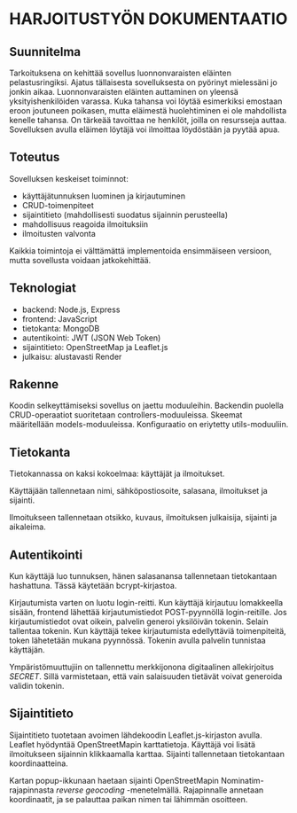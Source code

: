 # HARJOITUSTYÖN DOKUMENTAATIO

## Suunnitelma

Tarkoituksena on kehittää sovellus luonnonvaraisten eläinten pelastusringiksi. Ajatus tällaisesta sovelluksesta on pyörinyt mielessäni jo jonkin aikaa. Luonnonvaraisten eläinten auttaminen on yleensä yksityishenkilöiden varassa. Kuka tahansa voi löytää esimerkiksi emostaan eroon joutuneen poikasen, mutta eläimestä huolehtiminen ei ole mahdollista kenelle tahansa. On tärkeää tavoittaa ne henkilöt, joilla on resursseja auttaa. Sovelluksen avulla eläimen löytäjä voi ilmoittaa löydöstään ja pyytää apua.

## Toteutus

Sovelluksen keskeiset toiminnot:

- käyttäjätunnuksen luominen ja kirjautuminen
- CRUD-toimenpiteet
- sijaintitieto (mahdollisesti suodatus sijainnin perusteella)
- mahdollisuus reagoida ilmoituksiin
- ilmoitusten valvonta

Kaikkia toimintoja ei välttämättä implementoida ensimmäiseen versioon, mutta sovellusta voidaan jatkokehittää.

## Teknologiat

- backend: Node.js, Express
- frontend: JavaScript
- tietokanta: MongoDB
- autentikointi: JWT (JSON Web Token)
- sijaintitieto: OpenStreetMap ja Leaflet.js
- julkaisu: alustavasti Render

## Rakenne

Koodin selkeyttämiseksi sovellus on jaettu moduuleihin. Backendin puolella CRUD-operaatiot suoritetaan controllers-moduuleissa. Skeemat määritellään models-moduuleissa. Konfiguraatio on eriytetty utils-moduuliin.

## Tietokanta

Tietokannassa on kaksi kokoelmaa: käyttäjät ja ilmoitukset.

Käyttäjään tallennetaan nimi, sähköpostiosoite, salasana, ilmoitukset ja sijainti.

Ilmoitukseen tallennetaan otsikko, kuvaus, ilmoituksen julkaisija, sijainti ja aikaleima.

## Autentikointi

Kun käyttäjä luo tunnuksen, hänen salasanansa tallennetaan tietokantaan hashattuna. Tässä käytetään bcrypt-kirjastoa.

Kirjautumista varten on luotu login-reitti. Kun käyttäjä kirjautuu lomakkeella sisään, frontend lähettää kirjautumistiedot POST-pyynnöllä login-reitille. Jos kirjautumistiedot ovat oikein, palvelin generoi yksilöivän tokenin. Selain tallentaa tokenin. Kun käyttäjä tekee kirjautumista edellyttäviä toimenpiteitä, token lähetetään mukana pyynnössä. Tokenin avulla palvelin tunnistaa käyttäjän.

Ympäristömuuttujiin on tallennettu merkkijonona digitaalinen allekirjoitus _SECRET_. Sillä varmistetaan, että vain salaisuuden tietävät voivat generoida validin tokenin.

## Sijaintitieto

Sijaintitieto tuotetaan avoimen lähdekoodin Leaflet.js-kirjaston avulla. Leaflet hyödyntää OpenStreetMapin karttatietoja. Käyttäjä voi lisätä ilmoitukseen sijainnin klikkaamalla karttaa. Sijainti tallennetaan tietokantaan koordinaatteina.

Kartan popup-ikkunaan haetaan sijainti OpenStreetMapin Nominatim-rajapinnasta _reverse geocoding_ -menetelmällä. Rajapinnalle annetaan koordinaatit, ja se palauttaa paikan nimen tai lähimmän osoitteen.
